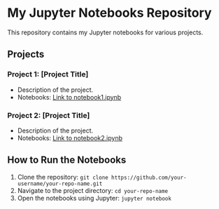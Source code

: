 # My Jupyter Notebooks Repository

This repository contains my Jupyter notebooks for various projects.

## Projects

### Project 1: [Project Title]
- Description of the project.
- Notebooks: [Link to notebook1.ipynb](Project1/notebook1.ipynb)

### Project 2: [Project Title]
- Description of the project.
- Notebooks: [Link to notebook2.ipynb](Project2/notebook2.ipynb)

## How to Run the Notebooks
1. Clone the repository: `git clone https://github.com/your-username/your-repo-name.git`
2. Navigate to the project directory: `cd your-repo-name`
3. Open the notebooks using Jupyter: `jupyter notebook`
